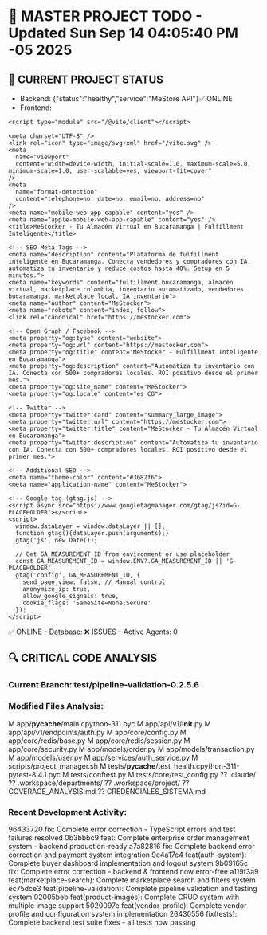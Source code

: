 # 🎯 MASTER PROJECT TODO - Updated Sun Sep 14 04:05:40 PM -05 2025

## 🏢 CURRENT PROJECT STATUS
- Backend: {"status":"healthy","service":"MeStore API"}✅ ONLINE
- Frontend: <!doctype html>
<html lang="en">
  <head>
    <script type="module">import { injectIntoGlobalHook } from "/@react-refresh";
injectIntoGlobalHook(window);
window.$RefreshReg$ = () => {};
window.$RefreshSig$ = () => (type) => type;</script>

    <script type="module" src="/@vite/client"></script>

    <meta charset="UTF-8" />
    <link rel="icon" type="image/svg+xml" href="/vite.svg" />
    <meta
      name="viewport"
      content="width=device-width, initial-scale=1.0, maximum-scale=5.0, minimum-scale=1.0, user-scalable=yes, viewport-fit=cover"
    />
    <meta
      name="format-detection"
      content="telephone=no, date=no, email=no, address=no"
    />
    <meta name="mobile-web-app-capable" content="yes" />
    <meta name="apple-mobile-web-app-capable" content="yes" />
    <title>MeStocker - Tu Almacén Virtual en Bucaramanga | Fulfillment Inteligente</title>

    <!-- SEO Meta Tags -->
    <meta name="description" content="Plataforma de fulfillment inteligente en Bucaramanga. Conecta vendedores y compradores con IA, automatiza tu inventario y reduce costos hasta 40%. Setup en 5 minutos.">
    <meta name="keywords" content="fulfillment bucaramanga, almacén virtual, marketplace colombia, inventario automatizado, vendedores bucaramanga, marketplace local, IA inventario">
    <meta name="author" content="MeStocker">
    <meta name="robots" content="index, follow">
    <link rel="canonical" href="https://mestocker.com">

    <!-- Open Graph / Facebook -->
    <meta property="og:type" content="website">
    <meta property="og:url" content="https://mestocker.com">
    <meta property="og:title" content="MeStocker - Fulfillment Inteligente en Bucaramanga">
    <meta property="og:description" content="Automatiza tu inventario con IA. Conecta con 500+ compradores locales. ROI positivo desde el primer mes.">
    <meta property="og:site_name" content="MeStocker">
    <meta property="og:locale" content="es_CO">

    <!-- Twitter -->
    <meta property="twitter:card" content="summary_large_image">
    <meta property="twitter:url" content="https://mestocker.com">
    <meta property="twitter:title" content="MeStocker - Tu Almacén Virtual en Bucaramanga">
    <meta property="twitter:description" content="Automatiza tu inventario con IA. Conecta con 500+ compradores locales. ROI positivo desde el primer mes.">

    <!-- Additional SEO -->
    <meta name="theme-color" content="#3b82f6">
    <meta name="application-name" content="MeStocker">

    <!-- Google tag (gtag.js) -->
    <script async src="https://www.googletagmanager.com/gtag/js?id=G-PLACEHOLDER"></script>
    <script>
      window.dataLayer = window.dataLayer || [];
      function gtag(){dataLayer.push(arguments);}
      gtag('js', new Date());

      // Get GA_MEASUREMENT_ID from environment or use placeholder
      const GA_MEASUREMENT_ID = window.ENV?.GA_MEASUREMENT_ID || 'G-PLACEHOLDER';
      gtag('config', GA_MEASUREMENT_ID, {
        send_page_view: false, // Manual control
        anonymize_ip: true,
        allow_google_signals: true,
        cookie_flags: 'SameSite=None;Secure'
      });
    </script>
  </head>
  <body>
    <div id="root"></div>
    <script src="/mock-data-override.js"></script>
    <script type="module" src="/src/main.tsx"></script>
  </body>
</html>
✅ ONLINE
- Database: ❌ ISSUES
- Active Agents: 0

## 🔍 CRITICAL CODE ANALYSIS
### Current Branch: test/pipeline-validation-0.2.5.6
### Modified Files Analysis:
 M app/__pycache__/main.cpython-311.pyc
 M app/api/v1/__init__.py
 M app/api/v1/endpoints/auth.py
 M app/core/config.py
 M app/core/redis/base.py
 M app/core/redis/session.py
 M app/core/security.py
 M app/models/order.py
 M app/models/transaction.py
 M app/models/user.py
 M app/services/auth_service.py
 M scripts/project_manager.sh
 M tests/__pycache__/test_health.cpython-311-pytest-8.4.1.pyc
 M tests/conftest.py
 M tests/core/test_config.py
?? .claude/
?? .workspace/departments/
?? .workspace/project/
?? COVERAGE_ANALYSIS.md
?? CREDENCIALES_SISTEMA.md

### Recent Development Activity:
96433720 fix: Complete error correction - TypeScript errors and test failures resolved
0b3bbbc9 feat: Complete enterprise order management system - backend production-ready
a7a82816 fix: Complete backend error correction and payment system integration
9e4a17e4 feat(auth-system): Complete buyer dashboard implementation and logout system
9b09165c fix: Complete error correction - backend & frontend now error-free
a119f3a9 feat(marketplace-search): Complete marketplace search and filters system
ec75dce3 feat(pipeline-validation): Complete pipeline validation and testing system
02005beb feat(product-images): Complete CRUD system with multiple image support
5020097e feat(vendor-profile): Complete vendor profile and configuration system implementation
26430556 fix(tests): Complete backend test suite fixes - all tests now passing
